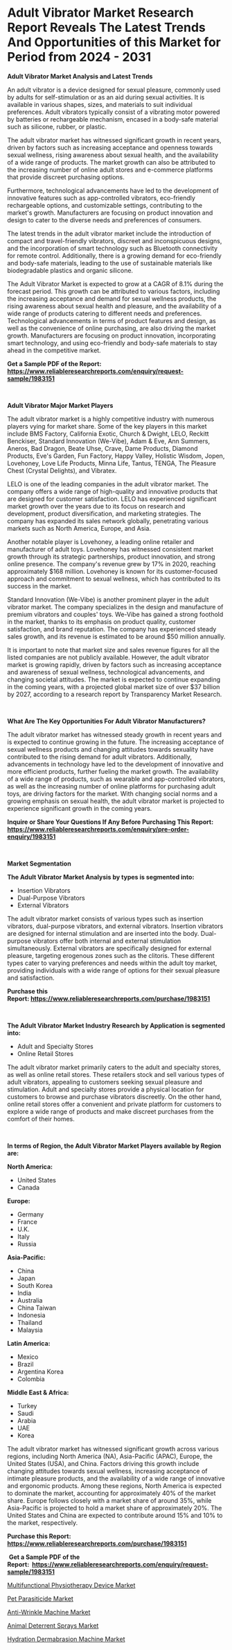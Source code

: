 <p><h1>Adult Vibrator Market Research Report Reveals The Latest Trends And Opportunities of this Market for Period from 2024 - 2031</h1></p><p><strong>Adult Vibrator Market Analysis and Latest Trends</strong></p>
<p><p>An adult vibrator is a device designed for sexual pleasure, commonly used by adults for self-stimulation or as an aid during sexual activities. It is available in various shapes, sizes, and materials to suit individual preferences. Adult vibrators typically consist of a vibrating motor powered by batteries or rechargeable mechanism, encased in a body-safe material such as silicone, rubber, or plastic.</p><p>The adult vibrator market has witnessed significant growth in recent years, driven by factors such as increasing acceptance and openness towards sexual wellness, rising awareness about sexual health, and the availability of a wide range of products. The market growth can also be attributed to the increasing number of online adult stores and e-commerce platforms that provide discreet purchasing options.</p><p>Furthermore, technological advancements have led to the development of innovative features such as app-controlled vibrators, eco-friendly rechargeable options, and customizable settings, contributing to the market's growth. Manufacturers are focusing on product innovation and design to cater to the diverse needs and preferences of consumers.</p><p>The latest trends in the adult vibrator market include the introduction of compact and travel-friendly vibrators, discreet and inconspicuous designs, and the incorporation of smart technology such as Bluetooth connectivity for remote control. Additionally, there is a growing demand for eco-friendly and body-safe materials, leading to the use of sustainable materials like biodegradable plastics and organic silicone.</p><p>The Adult Vibrator Market is expected to grow at a CAGR of 8.1% during the forecast period. This growth can be attributed to various factors, including the increasing acceptance and demand for sexual wellness products, the rising awareness about sexual health and pleasure, and the availability of a wide range of products catering to different needs and preferences. Technological advancements in terms of product features and design, as well as the convenience of online purchasing, are also driving the market growth. Manufacturers are focusing on product innovation, incorporating smart technology, and using eco-friendly and body-safe materials to stay ahead in the competitive market.</p></p>
<p><strong>Get a Sample PDF of the Report:&nbsp; <a href="https://www.reliableresearchreports.com/enquiry/request-sample/1983151">https://www.reliableresearchreports.com/enquiry/request-sample/1983151</a></strong></p>
<p>&nbsp;</p>
<p><strong>Adult Vibrator Major Market Players</strong></p>
<p><p>The adult vibrator market is a highly competitive industry with numerous players vying for market share. Some of the key players in this market include BMS Factory, California Exotic, Church & Dwight, LELO, Reckitt Benckiser, Standard Innovation (We-Vibe), Adam & Eve, Ann Summers, Aneros, Bad Dragon, Beate Uhse, Crave, Dame Products, Diamond Products, Eve's Garden, Fun Factory, Happy Valley, Holistic Wisdom, Jopen, Lovehoney, Love Life Products, Minna Life, Tantus, TENGA, The Pleasure Chest (Crystal Delights), and Vibratex.</p><p>LELO is one of the leading companies in the adult vibrator market. The company offers a wide range of high-quality and innovative products that are designed for customer satisfaction. LELO has experienced significant market growth over the years due to its focus on research and development, product diversification, and marketing strategies. The company has expanded its sales network globally, penetrating various markets such as North America, Europe, and Asia.</p><p>Another notable player is Lovehoney, a leading online retailer and manufacturer of adult toys. Lovehoney has witnessed consistent market growth through its strategic partnerships, product innovation, and strong online presence. The company's revenue grew by 17% in 2020, reaching approximately $168 million. Lovehoney is known for its customer-focused approach and commitment to sexual wellness, which has contributed to its success in the market.</p><p>Standard Innovation (We-Vibe) is another prominent player in the adult vibrator market. The company specializes in the design and manufacture of premium vibrators and couples' toys. We-Vibe has gained a strong foothold in the market, thanks to its emphasis on product quality, customer satisfaction, and brand reputation. The company has experienced steady sales growth, and its revenue is estimated to be around $50 million annually.</p><p>It is important to note that market size and sales revenue figures for all the listed companies are not publicly available. However, the adult vibrator market is growing rapidly, driven by factors such as increasing acceptance and awareness of sexual wellness, technological advancements, and changing societal attitudes. The market is expected to continue expanding in the coming years, with a projected global market size of over $37 billion by 2027, according to a research report by Transparency Market Research.</p></p>
<p>&nbsp;</p>
<p><strong>What Are The Key Opportunities For Adult Vibrator Manufacturers?</strong></p>
<p><p>The adult vibrator market has witnessed steady growth in recent years and is expected to continue growing in the future. The increasing acceptance of sexual wellness products and changing attitudes towards sexuality have contributed to the rising demand for adult vibrators. Additionally, advancements in technology have led to the development of innovative and more efficient products, further fueling the market growth. The availability of a wide range of products, such as wearable and app-controlled vibrators, as well as the increasing number of online platforms for purchasing adult toys, are driving factors for the market. With changing social norms and a growing emphasis on sexual health, the adult vibrator market is projected to experience significant growth in the coming years.</p></p>
<p><strong>Inquire or Share Your Questions If Any Before Purchasing This Report: <a href="https://www.reliableresearchreports.com/enquiry/pre-order-enquiry/1983151">https://www.reliableresearchreports.com/enquiry/pre-order-enquiry/1983151</a></strong></p>
<p>&nbsp;</p>
<p><strong>Market Segmentation</strong></p>
<p><strong>The Adult Vibrator Market Analysis by types is segmented into:</strong></p>
<p><ul><li>Insertion Vibrators</li><li>Dual-Purpose Vibrators</li><li>External Vibrators</li></ul></p>
<p><p>The adult vibrator market consists of various types such as insertion vibrators, dual-purpose vibrators, and external vibrators. Insertion vibrators are designed for internal stimulation and are inserted into the body. Dual-purpose vibrators offer both internal and external stimulation simultaneously. External vibrators are specifically designed for external pleasure, targeting erogenous zones such as the clitoris. These different types cater to varying preferences and needs within the adult toy market, providing individuals with a wide range of options for their sexual pleasure and satisfaction.</p></p>
<p><strong>Purchase this Report:&nbsp;<a href="https://www.reliableresearchreports.com/purchase/1983151">https://www.reliableresearchreports.com/purchase/1983151</a></strong></p>
<p>&nbsp;</p>
<p><strong>The Adult Vibrator Market Industry Research by Application is segmented into:</strong></p>
<p><ul><li>Adult and Specialty Stores</li><li>Online Retail Stores</li></ul></p>
<p><p>The adult vibrator market primarily caters to the adult and specialty stores, as well as online retail stores. These retailers stock and sell various types of adult vibrators, appealing to customers seeking sexual pleasure and stimulation. Adult and specialty stores provide a physical location for customers to browse and purchase vibrators discreetly. On the other hand, online retail stores offer a convenient and private platform for customers to explore a wide range of products and make discreet purchases from the comfort of their homes.</p></p>
<p>&nbsp;</p>
<p><strong>In terms of Region, the Adult Vibrator Market Players available by Region are:</strong></p>
<p>
    <p> <strong> North America: </strong>
        <ul>
            <li>United States</li>
            <li>Canada</li>
        </ul>
        </p> 
    <p> <strong> Europe: </strong>
        <ul>
            <li>Germany</li>
            <li>France</li>
            <li>U.K.</li>
            <li>Italy</li>
            <li>Russia</li>
        </ul>
        </p> 
    <p> <strong> Asia-Pacific: </strong>
        <ul>
            <li>China</li>
            <li>Japan</li>
            <li>South Korea</li>
            <li>India</li>
            <li>Australia</li>
            <li>China Taiwan</li>
            <li>Indonesia</li>
            <li>Thailand</li>
            <li>Malaysia</li>
        </ul>
        </p> 
    <p> <strong> Latin America: </strong>
        <ul>
            <li>Mexico</li>
            <li>Brazil</li>
            <li>Argentina Korea</li>
            <li>Colombia</li>
        </ul>
        </p> 
    <p> <strong> Middle East & Africa: </strong>
        <ul>
            <li>Turkey</li>
            <li>Saudi</li>
            <li>Arabia</li>
            <li>UAE</li>
            <li>Korea</li>
        </ul>
    </p>
    </p>
<p><p>The adult vibrator market has witnessed significant growth across various regions, including North America (NA), Asia-Pacific (APAC), Europe, the United States (USA), and China. Factors driving this growth include changing attitudes towards sexual wellness, increasing acceptance of intimate pleasure products, and the availability of a wide range of innovative and ergonomic products. Among these regions, North America is expected to dominate the market, accounting for approximately 40% of the market share. Europe follows closely with a market share of around 35%, while Asia-Pacific is projected to hold a market share of approximately 20%. The United States and China are expected to contribute around 15% and 10% to the market, respectively.</p></p>
<p><strong>Purchase this Report: <a href="https://www.reliableresearchreports.com/purchase/1983151">https://www.reliableresearchreports.com/purchase/1983151</a></strong></p>
<p>&nbsp;<strong>Get a Sample PDF of the Report:&nbsp;&nbsp;<a href="https://www.reliableresearchreports.com/enquiry/request-sample/1983151">https://www.reliableresearchreports.com/enquiry/request-sample/1983151</a></strong></p>
<p><strong></strong></p>
<p><p><a href="https://github.com/kuntayevaz/Market-Research-Report-List-2/blob/main/multifunctional-physiotherapy-device-market.md">Multifunctional Physiotherapy Device Market</a></p><p><a href="https://github.com/aliciawhite5576/Market-Research-Report-List-2/blob/main/pet-parasiticide-market.md">Pet Parasiticide Market</a></p><p><a href="https://github.com/kipkeeva/Market-Research-Report-List-2/blob/main/anti-wrinkle-machine-market.md">Anti-Wrinkle Machine Market</a></p><p><a href="https://github.com/marloy8/Market-Research-Report-List-2/blob/main/animal-deterrent-sprays-market.md">Animal Deterrent Sprays Market</a></p><p><a href="https://github.com/provorikovar/Market-Research-Report-List-2/blob/main/hydration-dermabrasion-machine-market.md">Hydration Dermabrasion Machine Market</a></p></p>